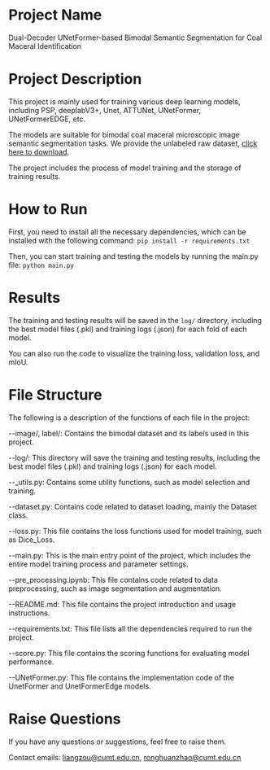 # Project Name
Dual-Decoder UNetFormer-based Bimodal Semantic Segmentation for Coal Maceral Identification

# Project Description
This project is mainly used for training various deep learning models, including PSP, deeplabV3+, Unet, ATTUNet, UNetFormer, UNetFormerEDGE, etc.

The models are suitable for bimodal coal maceral microscopic image semantic segmentation tasks. We provide the unlabeled raw dataset, [click here to download](https://pan.cumt.edu.cn/share/b05dbe75a684704faf5ca340b5).

The project includes the process of model training and the storage of training results.

# How to Run
First, you need to install all the necessary dependencies, which can be installed with the following command:
```pip install -r requirements.txt```

Then, you can start training and testing the models by running the main.py file:
```python main.py```

# Results
The training and testing results will be saved in the ```log/``` directory, including the best model files (.pkl) and training logs (.json) for each fold of each model.

You can also run the code to visualize the training loss, validation loss, and mIoU.

# File Structure
The following is a description of the functions of each file in the project:

--image/, label/:  Contains the bimodal dataset and its labels used in this project.

--log/:  This directory will save the training and testing results, including the best model files (.pkl) and training logs (.json) for each model.

--_utils.py:  Contains some utility functions, such as model selection and training.

--dataset.py:  Contains code related to dataset loading, mainly the Dataset class.

--loss.py:  This file contains the loss functions used for model training, such as Dice_Loss.

--main.py:  This is the main entry point of the project, which includes the entire model training process and parameter settings.

--pre_processing.ipynb:  This file contains code related to data preprocessing, such as image segmentation and augmentation.

--README.md:  This file contains the project introduction and usage instructions.

--requirements.txt:  This file lists all the dependencies required to run the project.

--score.py:  This file contains the scoring functions for evaluating model performance.

--UNetFormer.py:  This file contains the implementation code of the UnetFormer and UnetFormerEdge models.

# Raise Questions
If you have any questions or suggestions, feel free to raise them.

Contact emails: liangzou@cumt.edu.cn, ronghuanzhao@cumt.edu.cn
